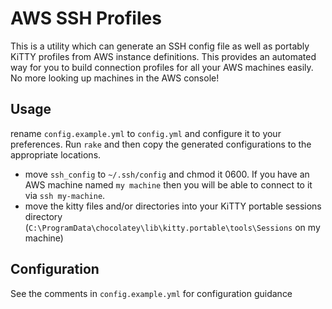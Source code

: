 # AWS SSH Profiles

This is a utility which can generate an SSH config file as well as portably KiTTY profiles from AWS instance definitions. This provides an automated way for you to build connection profiles for all your AWS machines easily. No more looking up machines in the AWS console!

## Usage

rename `config.example.yml` to `config.yml` and configure it to your preferences. Run `rake` and then copy the generated configurations to the appropriate locations.

* move `ssh_config` to `~/.ssh/config` and chmod it 0600. If you have an AWS machine named `my machine` then you will be able to connect to it via `ssh my-machine`.
* move the kitty files and/or directories into your KiTTY portable sessions directory (`C:\ProgramData\chocolatey\lib\kitty.portable\tools\Sessions` on my machine)

## Configuration

See the comments in `config.example.yml` for configuration guidance
